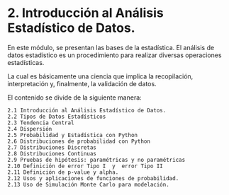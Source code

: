 # 2. Introducción al Análisis Estadístico de Datos.

En este módulo, se presentan las bases de la estadística. El análisis de datos estadístico es un procedimiento para realizar diversas operaciones estadísticas. 

La cual es básicamente una ciencia que implica la recopilación, interpretación y, finalmente, la validación de datos. 

El contenido se divide de la siguiente manera:

    2.1 Introducción al Análisis Estadístico de Datos.
    2.2 Tipos de Datos Estadísticos
    2.3 Tendencia Central
    2.4 Dispersión
    2.5 Probabilidad y Estadística con Python
    2.6 Distribuciones de probabilidad con Python
    2.7 Distribuciones Discretas
    2.8 Distribuciones Continuas
    2.9 Pruebas de hipótesis: paramétricas y no paramétricas
    2.10 Definición de error Tipo I  y  error Tipo II
    2.11 Definición de p-value y alpha. 
    2.12 Usos y aplicaciones de funciones de probabilidad. 
    2.13 Uso de Simulación Monte Carlo para modelación.

